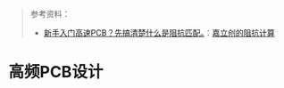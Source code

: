 > 参考资料：
>
> - [新手入门高速PCB？先搞清楚什么是阻抗匹配。](https://www.bilibili.com/video/BV1rP411n7xE/?spm_id_from=333.337.search-card.all.click)：[嘉立创的阻抗计算](https://tools.jlc.com/jlcTools/index.html#/impedanceCalculatenew)

# 高频PCB设计

